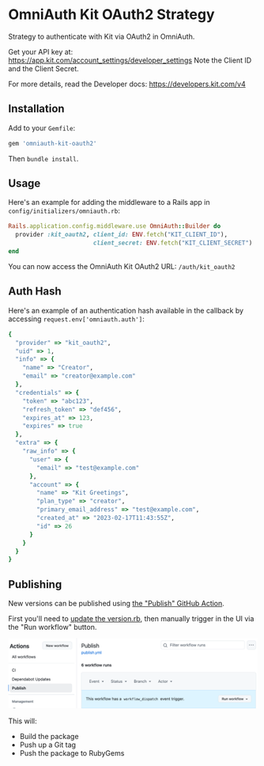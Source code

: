 # OmniAuth Kit OAuth2 Strategy

Strategy to authenticate with Kit via OAuth2 in OmniAuth.

Get your API key at: https://app.kit.com/account_settings/developer_settings Note the Client ID and the Client Secret.

For more details, read the Developer docs: https://developers.kit.com/v4

## Installation

Add to your `Gemfile`:

```ruby
gem 'omniauth-kit-oauth2'
```

Then `bundle install`.

## Usage

Here's an example for adding the middleware to a Rails app in `config/initializers/omniauth.rb`:

```ruby
Rails.application.config.middleware.use OmniAuth::Builder do
  provider :kit_oauth2, client_id: ENV.fetch("KIT_CLIENT_ID"),
                        client_secret: ENV.fetch("KIT_CLIENT_SECRET")
end
```

You can now access the OmniAuth Kit OAuth2 URL: `/auth/kit_oauth2`

## Auth Hash

Here's an example of an authentication hash available in the callback by accessing `request.env['omniauth.auth']`:

```ruby
{
  "provider" => "kit_oauth2",
  "uid" => 1,
  "info" => {
    "name" => "Creator",
    "email" => "creator@example.com"
  },
  "credentials" => {
    "token" => "abc123",
    "refresh_token" => "def456",
    "expires_at" => 123,
    "expires" => true
  },
  "extra" => {
    "raw_info" => {
      "user" => {
        "email" => "test@example.com"
      },
      "account" => {
        "name" => "Kit Greetings",
        "plan_type" => "creator",
        "primary_email_address" => "test@example.com",
        "created_at" => "2023-02-17T11:43:55Z",
        "id" => 26
      }
    }
  }
}
```

## Publishing

New versions can be published using [the "Publish" GitHub
Action](https://github.com/Kit/omniauth-kit-oauth2/actions/workflows/publish.yml).

First you'll need to [update the
version.rb](https://github.com/Kit/omniauth-kit-oauth2/blob/main/lib/omniauth/kit_oauth2/version.rb),
then manually trigger in the UI via the "Run workflow" button.

![](docs/publish-action.png)

This will:
- Build the package
- Push up a Git tag
- Push the package to RubyGems
